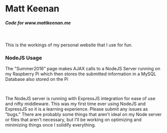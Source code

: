# Matt Keenan
<h5>Code for www.mattkeenan.me</h2>
<br>

This is the workings of my personal website that I use for fun.

<h3>NodeJS Usage</h3>
<p>The "Summer2016" page makes AJAX calls to a NodeJS Server running on my Raspberry Pi which then stores the submitted information in a MySQL Database also stored on the Pi</P>
<br>
<p>The NodeJS server is running with ExpressJS integration for ease of use and nifty middleware. This was my first time ever using NodeJS and ExpressJS so it is a learning experience.
Please submit any issues as "bugs." There are probably some things that aren't ideal on my Node server or files that aren't necessary, but I'll be working on optimizing and minimizing things once I solidify everything.
